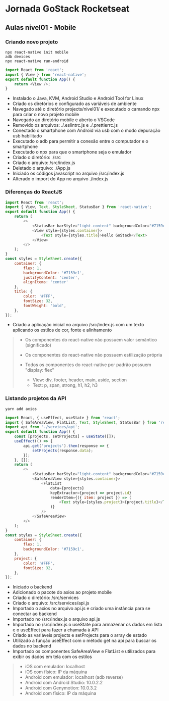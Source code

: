 # Jornada GoStack Rocketseat

## Aulas nivel01 - Mobile

### Criando novo projeto

```shell
npx react-native init mobile
adb devices
npx react-native run-android
```

```js
import React from 'react';
import { View } from 'react-native';
export default function App() {
    return <View />;
}
```

- Instalado o Java, KVM, Android Studio e Android Tool for Linux
- Criado os diretórios e configurado as variáveis de ambiente
- Navegado até o diretório projects/nivel01/ e executado o camando npx para criar o novo projeto mobile
- Navegado ao diretório mobile e aberto o VSCode
- Removido os arquivos: ./.eslintrc.js e ./.prettierrc.js
- Conectado o smartphone com Android via usb com o modo depuração usb habilitado
- Executado o adb para permitir a conexão entre o computador e o smartphone
- Executado o npx para que o smartphone seja o emulador
- Criado o diretório: ./src
- Criado o arquivo: /src/index.js
- Deletado o arquivo: ./App.js
- Iniciado os códigos javascript no arquivo /src/index.js
- Alterado o import do App no arquivo ./index.js

### Diferenças do ReactJS

```js
import React from 'react';
import { View, Text, StyleSheet, StatusBar } from 'react-native';
export default function App() {
    return (
        <>
            <StatusBar barStyle="light-content" backgroundColor="#7159c1" />
            <View style={styles.container}>
                <Text style={styles.title}>Hello GoStack</Text>
            </View>
        </>
    );
}
const styles = StyleSheet.create({
    container: {
        flex: 1,
        backgroundColor: '#7159c1',
        justifyContent: 'center',
        alignItems: 'center'
    },
    title: {
        color: '#FFF',
        fontSize: 32,
        fontWeight: 'bold',
    },
});
```

- Criado a aplicação inicial no arquivo /src/index.js com um texto aplicando os estilos de cor, fonte e alinhamento

> - Os componentes do react-native não possuem valor semântico (significado)
> - Os componentes do react-native não possuem estilização própria
> - Todos os componentes do react-native por padrão possuem "display: flex"
>
>   - View: div, footer, header, main, aside, section
>   - Text: p, span, strong, h1, h2, h3

### Listando projetos da API

```shell
yarn add axios
```

```js
import React, { useEffect, useState } from 'react';
import { SafeAreaView, FlatList, Text, StyleSheet, StatusBar } from 'react-native';
import api from './services/api';
export default function App() {
    const [projects, setProjects] = useState([]);
    useEffect(() => {
        api.get('projects').then(response => {
            setProjects(response.data);
        });
    }, []);
    return (
        <>
            <StatusBar barStyle="light-content" backgroundColor="#7159c1" />
            <SafeAreaView style={styles.container}>
                <FlatList    
                    data={projects}
                    keyExtractor={project => project.id}
                    renderItem={({ item: project }) => (
                        <Text style={styles.project}>{project.title}</Text>
                    )}
                />
            </SafeAreaView>
        </>
    );
}
const styles = StyleSheet.create({
    container: {
        flex: 1,
        backgroundColor: '#7159c1',
    },
    project: {
        color: '#FFF',
        fontSize: 32,
    },
});
```

- Iniciado o backend
- Adicionado o pacote do axios ao projeto mobile
- Criado o diretório: /src/services
- Criado o arquivo: /src/services/api.js
- Importado o axios no arquivo api.js e criado uma instância para se conectar ao backend
- Importado no /src/index.js o arquivo api.js
- Importado no /src/index.js o useState para armazenar os dados em lista e o useEffect para fazer a chamada à API
- Criado as variáveis projects e setProjects para o array de estado
- Utilizado a função useEffect com o método get na api para buscar os dados no backend
- Importado os componentes SafeAreaView e FlatList e utilizados para exibir os dados em tela com os estilos

> - iOS com emulador: localhost
> - iOS com físico: IP da máquina
> - Android com emulador: localhost (adb reverse)
> - Android com Android Studio: 10.0.2.2
> - Android com Genymotion: 10.0.3.2
> - Android com físico: IP da máquina
